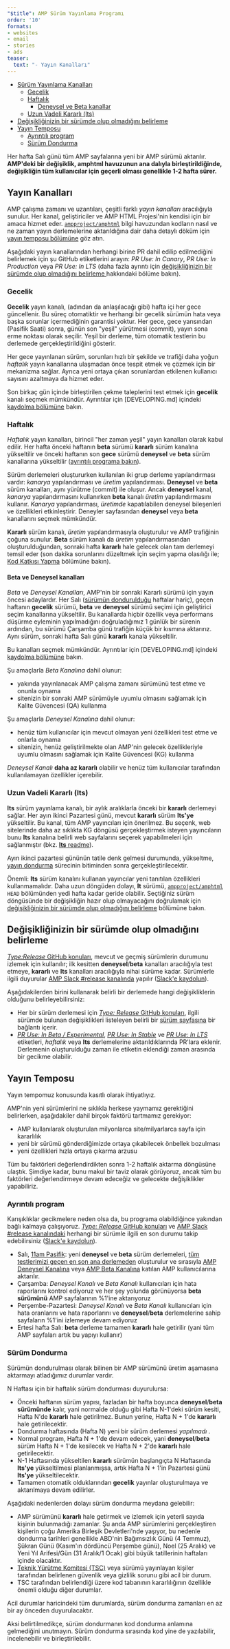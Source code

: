 ```yaml
---
"$title": AMP Sürüm Yayınlama Programı
order: '10'
formats:
- websites
- email
- stories
- ads
teaser:
  text: "- Yayın Kanalları"
---
```


<!--
This file is imported from https://github.com/ampproject/amphtml/blob/master/contributing/release-schedule.md.
Please do not change this file.
If you have found a bug or an issue please
have a look and request a pull request there.
-->

- [Sürüm Yayınlama Kanalları](#release-channels)
    - [Gecelik](#nightly)
    - [Haftalık](#weekly)
        - [Deneysel ve Beta kanallar](#experimental-and-beta-channels)
    - [Uzun Vadeli Kararlı (lts)](#long-term-stable-lts)
- [Değişikliğinizin bir sürümde olup olmadığını belirleme](#determining-if-your-change-is-in-a-release)
- [Yayın Temposu](#release-cadence)
    - [Ayrıntılı program](#detailed-schedule)
    - [Sürüm Dondurma](#release-freezes)

Her hafta Salı günü tüm AMP sayfalarına yeni bir AMP sürümü aktarılır. **AMP'deki bir değişiklik, amphtml havuzunun ana dalıyla birleştirildiğinde, değişikliğin tüm kullanıcılar için geçerli olması genellikle 1-2 hafta sürer.**

## Yayın Kanalları <a name="release-channels"></a>

AMP çalışma zamanı ve uzantıları, çeşitli farklı *yayın kanalları* aracılığıyla sunulur. Her kanal, geliştiriciler ve AMP HTML Projesi'nin kendisi için bir amaca hizmet eder. [`ampproject/amphtml`](https://github.com/ampproject/amphtml) bilgi havuzundan kodların nasıl ve ne zaman yayın derlemelerine aktarıldığına dair daha detaylı döküm için [yayın temposu bölümüne](#release-cadence) göz atın.

Aşağıdaki yayın kanallarından herhangi birine PR dahil edilip edilmediğini belirlemek için şu GitHub etiketlerini arayın: *PR Use: In Canary*, *PR Use: In Production* veya *PR Use: In LTS* (daha fazla ayrıntı için [değişikliğinizin bir sürümde olup olmadığını belirleme ](#Determining-if-your-change-is-in-a-release) hakkındaki bölüme bakın).

### Gecelik <a name="nightly"></a>

**Gecelik** yayın kanalı, (adından da anlaşılacağı gibi) hafta içi her gece güncellenir. Bu süreç otomatiktir ve herhangi bir gecelik sürümün hata veya başka sorunlar içermediğinin garantisi yoktur. Her gece, gece yarısından (Pasifik Saati) sonra, günün son "yeşil" yürütmesi (commit), yayın sona erme noktası olarak seçilir. Yeşil bir derleme, tüm otomatik testlerin bu derlemede gerçekleştirildiğini gösterir.

Her gece yayınlanan sürüm, sorunları hızlı bir şekilde ve trafiği daha yoğun *haftalık* yayın kanallarına ulaşmadan önce tespit etmek ve çözmek için bir mekanizma sağlar. Ayrıca yeni ortaya çıkan sorunlardan etkilenen kullanıcı sayısını azaltmaya da hizmet eder.

Son birkaç gün içinde birleştirilen çekme taleplerini test etmek için **gecelik** kanalı seçmek mümkündür. Ayrıntılar için [DEVELOPING.md] içindeki [kaydolma bölümüne](https://github.com/ampproject/amphtml/blob/master/contributing/DEVELOPING.md#opting-in-to-pre-release-channels) bakın.

### Haftalık <a name="weekly"></a>

*Haftalık* yayın kanalları, birincil "her zaman yeşil" yayın kanalları olarak kabul edilir. Her hafta önceki haftanın **beta** sürümü **kararlı** sürüm kanalına yükseltilir ve önceki haftanın son **gece** sürümü **deneysel** ve **beta** sürüm kanallarına yükseltilir ([ayrıntılı programa bakın](#detailed-schedule)).

Sürüm derlemeleri oluştururken kullanılan iki grup derleme yapılandırması vardır: *kanarya* yapılandırması ve *üretim* yapılandırması. **Deneysel** ve **beta** sürüm kanalları, aynı yürütme (commit) ile oluşur. Ancak **deneysel** kanal, *kanarya* yapılandırmasını kullanırken **beta** kanalı *üretim* yapılandırmasını kullanır. *Kanarya* yapılandırması, *üretimde* kapatılabilen deneysel bileşenleri ve özellikleri etkinleştirir. <a>Deneyler sayfasından</a> **deneysel** veya <strong>beta</strong> kanallarını seçmek mümkündür.

**Kararlı** sürüm kanalı, *üretim* yapılandırmasıyla oluşturulur ve AMP trafiğinin çoğuna sunulur. **Beta** sürüm kanalı da *üretim* yapılandırmasından oluşturulduğundan, sonraki hafta **kararlı** hale gelecek olan tam derlemeyi temsil eder (son dakika sorunlarını düzeltmek için seçim yapma olasılığı ile; [Kod Katkısı Yapma](https://github.com/ampproject/amphtml/blob/master/contributing/contributing-code.md#Cherry-picks) bölümüne bakın).

#### Beta ve Deneysel kanalları <a name="beta-and-experimental-channels"></a>

*Beta* ve *Deneysel Kanalları*, AMP'nin bir sonraki Kararlı sürümü için yayın öncesi adaylardır. Her Salı ([sürümün dondurulduğu](#release-freezes) haftalar hariç), geçen haftanın **gecelik** sürümü, **beta** ve **deneysel** sürümü seçimi için geliştirici seçim kanallarına yükseltilir. Bu kanallarda hiçbir özellik veya performans düşürme eyleminin yapılmadığını doğruladığımız 1 günlük bir sürenin ardından, bu sürümü Çarşamba günü trafiğin küçük bir kısmına aktarırız. Aynı sürüm, sonraki hafta Salı günü **kararlı** kanala yükseltilir.

Bu kanalları seçmek mümkündür. Ayrıntılar için [DEVELOPING.md] içindeki [kaydolma bölümüne](https://github.com/ampproject/amphtml/blob/master/contributing/DEVELOPING.md#opting-in-to-pre-release-channels) bakın.

Şu amaçlarla *Beta Kanalına* dahil olunur:

- yakında yayınlanacak AMP çalışma zamanı sürümünü test etme ve onunla oynama
- sitenizin bir sonraki AMP sürümüyle uyumlu olmasını sağlamak için Kalite Güvencesi (QA) kullanma

Şu amaçlarla *Deneysel Kanalına* dahil olunur:

- henüz tüm kullanıcılar için mevcut olmayan yeni özellikleri test etme ve onlarla oynama
- sitenizin, henüz geliştirilmekte olan AMP'nin gelecek özellikleriyle uyumlu olmasını sağlamak için Kalite Güvencesi (KG) kullanma

*Deneysel Kanalı* **daha az kararlı** olabilir ve henüz tüm kullanıcılar tarafından kullanılamayan özellikler içerebilir.

### Uzun Vadeli Kararlı (lts) <a name="long-term-stable-lts"></a>

**lts** sürüm yayınlama kanalı, bir aylık aralıklarla önceki bir **kararlı** derlemeyi sağlar. Her ayın ikinci Pazartesi günü, mevcut **kararlı** sürüm **lts'ye** yükseltilir. Bu kanal, tüm AMP yayıncıları için önerilmez.  Bu seçenk, web sitelerinde daha az sıklıkta KG döngüsü gerçekleştirmek isteyen yayıncıların bunu **lts** kanalına belirli web sayfalarını seçerek yapabilmeleri için sağlanmıştır (bkz. <a href="https://github.com/ampproject/amphtml/blob/master/contributing/lts-release.md" data-md-type="link">**lts** readme</a>).

Ayın ikinci pazartesi gününün tatile denk gelmesi durumunda, yükseltme, [yayın dondurma](#release-freezes) sürecinin bitiminden sonra gerçekleştirilecektir.

Önemli: **lts** sürüm kanalını kullanan yayıncılar yeni tanıtılan özellikleri kullanmamalıdır. Daha uzun döngüden dolayı, **lt** sürümü, [`ampproject/amphtml`](https://github.com/ampproject/amphtml) `HEAD` bölümünden yedi hafta kadar geride olabilir. Seçtiğiniz sürüm döngüsünde bir değişikliğin hazır olup olmayacağını doğrulamak için [değişikliğinizin bir sürümde olup olmadığını belirleme](#Determining-if-your-change-is-in-a-release) bölümüne bakın.

## Değişikliğinizin bir sürümde olup olmadığını belirleme <a name="determining-if-your-change-is-in-a-release"></a>

[*Type:Release* GitHub konuları](https://github.com/ampproject/amphtml/labels/Type%3A%20Release), mevcut ve geçmiş sürümlerin durumunu izlemek için kullanılır; ilk kesitten **deneysel**/**beta** kanalları aracılığıyla test etmeye, **kararlı** ve **lts** kanalları aracılığıyla nihai sürüme kadar. Sürümlerle ilgili duyurular [AMP Slack #release kanalında](https://amphtml.slack.com/messages/C4NVAR0H3/) yapılır ([Slack'e kaydolun](https://bit.ly/amp-slack-signup)).

Aşağıdakilerden birini kullanarak belirli bir derlemede hangi değişikliklerin olduğunu belirleyebilirsiniz:

- Her bir sürüm derlemesi için [*Type: Release* GitHub konuları](https://github.com/ampproject/amphtml/labels/Type%3A%20Release), ilgili sürümde bulunan değişiklikleri listeleyen belirli bir [sürüm sayfasına](https://github.com/ampproject/amphtml/releases) bir bağlantı içerir.
- [*PR Use: In Beta / Experimental*](https://github.com/ampproject/amphtml/issues?q=label%3A%22PR+use%3A+In+Beta+%2F+Experimental%22), [*PR Use: In Stable*](https://github.com/ampproject/amphtml/issues?utf8=%E2%9C%93&q=label%3A%22PR%20use%3A%20In%20Production%22) ve [*PR Use: In LTS*](https://github.com/ampproject/amphtml/issues?utf8=%E2%9C%93&q=label%3A%22PR%20use%3A%20In%20LTS%22) etiketleri, *haftalık* veya **lts** derlemelerine aktarıldıklarında PR'lara eklenir. Derlemenin oluşturulduğu zaman ile etiketin eklendiği zaman arasında bir gecikme olabilir.

## <a name="release-cadence">Yayın Temposu</a>

Yayın tempomuz konusunda kasıtlı olarak ihtiyatlıyız.

AMP'nin yeni sürümlerini ne sıklıkla herkese yaymamız gerektiğini belirlerken, aşağıdakiler dahil birçok faktörü tartmamız gerekiyor:

- AMP kullanılarak oluşturulan milyonlarca site/milyarlarca sayfa için kararlılık
- yeni bir sürümü gönderdiğimizde ortaya çıkabilecek önbellek bozulması
- yeni özellikleri hızla ortaya çıkarma arzusu

Tüm bu faktörleri değerlendirdikten sonra 1-2 haftalık aktarma döngüsüne ulaştık. Şimdiye kadar, bunu makul bir taviz olarak görüyoruz, ancak tüm bu faktörleri değerlendirmeye devam edeceğiz ve gelecekte değişiklikler yapabiliriz.

### Ayrıntılı program <a name="detailed-schedule"></a>

Karışıklıklar gecikmelere neden olsa da, bu programa olabildiğince yakından bağlı kalmaya çalışıyoruz. [*Type: Release* GitHub konuları](https://github.com/ampproject/amphtml/labels/Type%3A%20Release) ve [AMP Slack #release kanalındaki](https://amphtml.slack.com/messages/C4NVAR0H3/) herhangi bir sürümle ilgili en son durumu takip edebilirsiniz ([Slack'e kaydolun](https://bit.ly/amp-slack-signup)).

- Salı, [11am Pasifik](https://www.google.com/search?q=11am+pacific+in+current+time+zone): yeni **deneysel** ve **beta** sürüm derlemeleri, [tüm testlerimizi geçen en son ana derlemeden](https://travis-ci.org/ampproject/amphtml/branches) oluşturulur ve sırasıyla [AMP Deneysel Kanalına](#amp-experimental-and-beta-channels) veya [AMP Beta Kanalına](#amp-experimental-and-beta-channels) katılan AMP kullanıcılarına aktarılır.
- Çarşamba: *Deneysel Kanalı* ve *Beta Kanalı* kullanıcıları için hata raporlarını kontrol ediyoruz ve her şey yolunda görünüyorsa **beta sürümünü** AMP sayfalarının %1'ine aktarıyoruz
- Perşembe-Pazartesi: *Deneysel Kanalı* ve *Beta Kanalı* kullanıcıları için hata oranlarını ve hata raporlarını ve **deneysel**/**beta** derlemelerine sahip sayfaların %1'ini izlemeye devam ediyoruz
- Ertesi hafta Salı: **beta** derleme tamamen **kararlı** hale getirilir (yani tüm AMP sayfaları artık bu yapıyı kullanır)

### Sürüm Dondurma <a name="release-freezes"></a>

Sürümün dondurulması olarak bilinen bir AMP sürümünü üretim aşamasına aktarmayı atladığımız durumlar vardır.

N Haftası için bir haftalık sürüm dondurması duyurulursa:

- Önceki haftanın sürüm yapısı, fazladan bir hafta boyunca **deneysel**/**beta sürümünde** kalır, yani normalde olduğu gibi Hafta N-1'deki sürüm kesiti, Hafta N'de **kararlı** hale getirilmez. Bunun yerine, Hafta N + 1'de **kararlı** hale getirilecektir.
- Dondurma haftasında (Hafta N) yeni bir sürüm derlemesi *yapılmadı* .
- Normal program, Hafta N + 1'de devam edecek, yani **deneysel**/**beta** sürüm Hafta N + 1'de kesilecek ve Hafta N + 2'de **kararlı** hale getirilecektir.
- N-1 Haftasında yükseltilen **kararlı** sürümün başlangıçta N Haftasında **lts'ye** yükseltilmesi planlanmışsa, artık Hafta N + 1'in Pazartesi günü **lts'ye** yükseltilecektir.
- Tamamen otomatik olduklarından **gecelik** yayınlar oluşturulmaya ve aktarılmaya devam edilirler.

Aşağıdaki nedenlerden dolayı sürüm dondurma meydana gelebilir:

- AMP sürümünü **kararlı** hale getirmek ve izlemek için yeterli sayıda kişinin bulunmadığı zamanlar. Şu anda AMP sürümlerini gerçekleştiren kişilerin çoğu Amerika Birleşik Devletleri'nde yaşıyor, bu nedenle dondurma tarihleri genellikle ABD'nin Bağımsızlık Günü (4 Temmuz), Şükran Günü (Kasım'ın dördüncü Perşembe günü), Noel (25 Aralık) ve Yeni Yıl Arifesi/Gün (31 Aralık/1 Ocak) gibi büyük tatillerinin haftaları içinde olacaktır.
- [Teknik Yürütme Komitesi (TSC)](https://github.com/ampproject/meta-tsc) veya sürümü yayınlayan kişiler tarafından belirlenen güvenlik veya gizlilik sorunu gibi acil bir durum.
- TSC tarafından belirlendiği üzere kod tabanının kararlılığının özellikle önemli olduğu diğer durumlar.

Acil durumlar haricindeki tüm durumlarda, sürüm dondurma zamanları en az bir ay önceden duyurulacaktır.

Aksi belirtilmedikçe, sürüm dondurmanın kod dondurma anlamına gelmediğini unutmayın. Sürüm dondurma sırasında kod yine de yazılabilir, incelenebilir ve birleştirilebilir.
